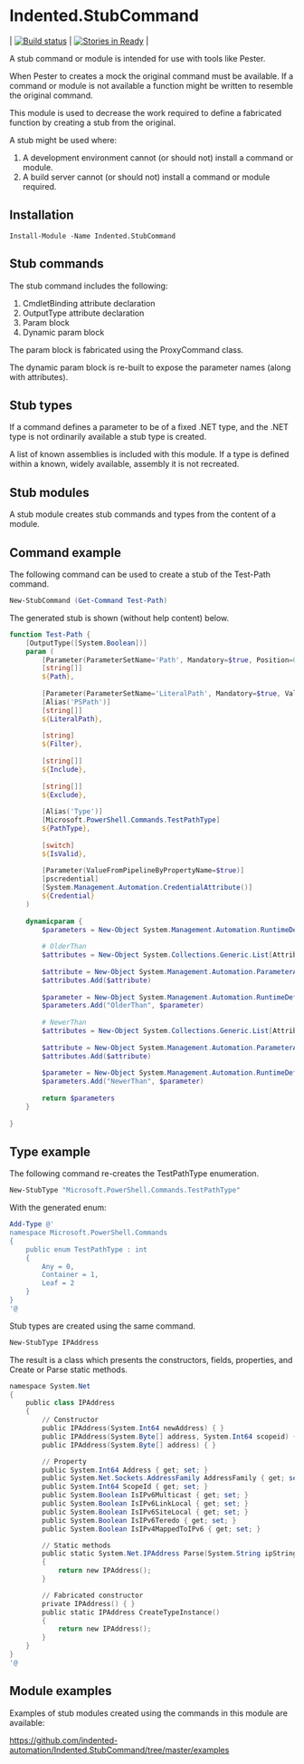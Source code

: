 # Indented.StubCommand

| [![Build status](https://ci.appveyor.com/api/projects/status/hivl80nvn7ms97xh?svg=true)](https://ci.appveyor.com/project/indented-automation/indented-stubcommand) | [![Stories in Ready](https://badge.waffle.io/indented-automation/Indented.StubCommand.png?label=ready&title=Ready)](https://waffle.io/indented-automation/Indented.StubCommand) |

A stub command or module is intended for use with tools like Pester. 

When Pester to creates a mock the original command must be available. If a command or module is not available a function might be written to resemble the original command.

This module is used to decrease the work required to define a fabricated function by creating a stub from the original.

A stub might be used where:

1. A development environment cannot (or should not) install a command or module.
2. A build server cannot (or should not) install a command or module required.

## Installation
```
Install-Module -Name Indented.StubCommand 
```
## Stub commands

The stub command includes the following:

1. CmdletBinding attribute declaration
2. OutputType attribute declaration
3. Param block
4. Dynamic param block

The param block is fabricated using the ProxyCommand class.

The dynamic param block is re-built to expose the parameter names (along with attributes).

## Stub types

If a command defines a parameter to be of a fixed .NET type, and the .NET type is not ordinarily available a stub type is created.

A list of known assemblies is included with this module. If a type is defined within a known, widely available, assembly it is not recreated.

## Stub modules

A stub module creates stub commands and types from the content of a module.

## Command example

The following command can be used to create a stub of the Test-Path command.
```powershell
New-StubCommand (Get-Command Test-Path)
```
The generated stub is shown (without help content) below.
```powershell
function Test-Path {
    [OutputType([System.Boolean])]
    param (
        [Parameter(ParameterSetName='Path', Mandatory=$true, Position=0, ValueFromPipeline=$true, ValueFromPipelineByPropertyName=$true)]
        [string[]]
        ${Path},
        
        [Parameter(ParameterSetName='LiteralPath', Mandatory=$true, ValueFromPipelineByPropertyName=$true)]
        [Alias('PSPath')]
        [string[]]
        ${LiteralPath},
        
        [string]
        ${Filter},
        
        [string[]]
        ${Include},
        
        [string[]]
        ${Exclude},
        
        [Alias('Type')]
        [Microsoft.PowerShell.Commands.TestPathType]
        ${PathType},
        
        [switch]
        ${IsValid},
        
        [Parameter(ValueFromPipelineByPropertyName=$true)]
        [pscredential]
        [System.Management.Automation.CredentialAttribute()]
        ${Credential}
    )
    
    dynamicparam {
        $parameters = New-Object System.Management.Automation.RuntimeDefinedParameterDictionary
        
        # OlderThan
        $attributes = New-Object System.Collections.Generic.List[Attribute]
        
        $attribute = New-Object System.Management.Automation.ParameterAttribute
        $attributes.Add($attribute)
        
        $parameter = New-Object System.Management.Automation.RuntimeDefinedParameter("OlderThan", [System.Nullable`1[System.DateTime]], $attributes)
        $parameters.Add("OlderThan", $parameter)
        
        # NewerThan
        $attributes = New-Object System.Collections.Generic.List[Attribute]
        
        $attribute = New-Object System.Management.Automation.ParameterAttribute
        $attributes.Add($attribute)
        
        $parameter = New-Object System.Management.Automation.RuntimeDefinedParameter("NewerThan", [System.Nullable`1[System.DateTime]], $attributes)
        $parameters.Add("NewerThan", $parameter)
        
        return $parameters
    }
    
}
```

## Type example

The following command re-creates the TestPathType enumeration.
```powershell
New-StubType "Microsoft.PowerShell.Commands.TestPathType"
```
With the generated enum:
```powershell
Add-Type @'
namespace Microsoft.PowerShell.Commands
{
    public enum TestPathType : int
    {
        Any = 0,
        Container = 1,
        Leaf = 2
    }
}
'@
```
Stub types are created using the same command.
```powershell
New-StubType IPAddress
```
The result is a class which presents the constructors, fields, properties, and Create or Parse static methods.
```powershell
namespace System.Net
{
    public class IPAddress
    {
        // Constructor
        public IPAddress(System.Int64 newAddress) { }
        public IPAddress(System.Byte[] address, System.Int64 scopeid) { }
        public IPAddress(System.Byte[] address) { }

        // Property
        public System.Int64 Address { get; set; }
        public System.Net.Sockets.AddressFamily AddressFamily { get; set; }
        public System.Int64 ScopeId { get; set; }
        public System.Boolean IsIPv6Multicast { get; set; }
        public System.Boolean IsIPv6LinkLocal { get; set; }
        public System.Boolean IsIPv6SiteLocal { get; set; }
        public System.Boolean IsIPv6Teredo { get; set; }
        public System.Boolean IsIPv4MappedToIPv6 { get; set; }

        // Static methods
        public static System.Net.IPAddress Parse(System.String ipString)
        {
            return new IPAddress();
        }

        // Fabricated constructor
        private IPAddress() { }
        public static IPAddress CreateTypeInstance()
        {
            return new IPAddress();
        }
    }
}
'@
```

## Module examples

Examples of stub modules created using the commands in this module are available:

https://github.com/indented-automation/Indented.StubCommand/tree/master/examples